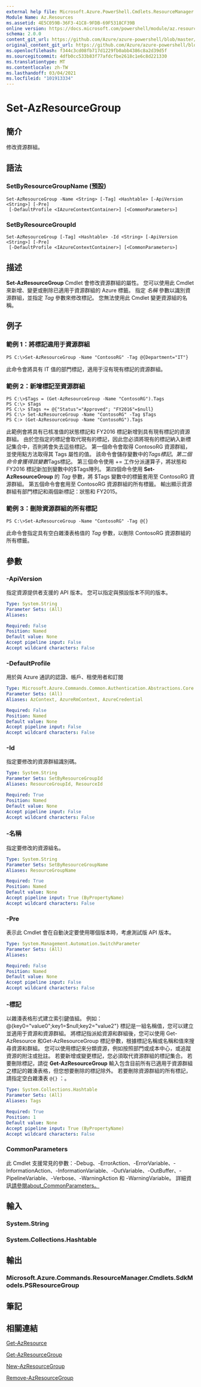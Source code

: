 ```yaml
---
external help file: Microsoft.Azure.PowerShell.Cmdlets.ResourceManager.dll-Help.xml
Module Name: Az.Resources
ms.assetid: 4E5C059B-36F3-41C8-9FDB-69F5318CF39B
online version: https://docs.microsoft.com/powershell/module/az.resources/set-azresourcegroup
schema: 2.0.0
content_git_url: https://github.com/Azure/azure-powershell/blob/master/src/Resources/Resources/help/Set-AzResourceGroup.md
original_content_git_url: https://github.com/Azure/azure-powershell/blob/master/src/Resources/Resources/help/Set-AzResourceGroup.md
ms.openlocfilehash: f344c3cd08fb717d1229fb0abb4386c8a2d39d5f
ms.sourcegitcommit: 4dfb0cc533b83f77afdcfbe2618c1e6c8d221330
ms.translationtype: MT
ms.contentlocale: zh-TW
ms.lasthandoff: 03/04/2021
ms.locfileid: "101913334"
---
```

# Set-AzResourceGroup

## 簡介
修改資源群組。

## 語法

### SetByResourceGroupName (預設) 
```
Set-AzResourceGroup -Name <String> [-Tag] <Hashtable> [-ApiVersion <String>] [-Pre]
 [-DefaultProfile <IAzureContextContainer>] [<CommonParameters>]
```

### SetByResourceGroupId
```
Set-AzResourceGroup [-Tag] <Hashtable> -Id <String> [-ApiVersion <String>] [-Pre]
 [-DefaultProfile <IAzureContextContainer>] [<CommonParameters>]
```

## 描述
**Set-AzResourceGroup** Cmdlet 會修改資源群組的屬性。
您可以使用此 Cmdlet 來新增、變更或刪除已適用于資源群組的 Azure 標籤。
指定 *名稱* 參數以識別資源群組，並指定 *Tag* 參數來修改標記。
您無法使用此 Cmdlet 變更資源組的名稱。

## 例子

### 範例 1：將標記適用于資源群組
```
PS C:\>Set-AzResourceGroup -Name "ContosoRG" -Tag @{Department="IT"}
```

此命令會將具有 IT 值的部門標記，適用于沒有現有標記的資源群組。

### 範例 2：新增標記至資源群組
```
PS C:\>$Tags = (Get-AzResourceGroup -Name "ContosoRG").Tags
PS C:\> $Tags
PS C:\> $Tags += @{"Status"="Approved"; "FY2016"=$null}
PS C:\> Set-AzResourceGroup -Name "ContosoRG" -Tag $Tags
PS C:> (Get-AzResourceGroup -Name "ContosoRG").Tags
```

此範例會將具有已核准值的狀態標記和 FY2016 標記新增到具有現有標記的資源群組。 由於您指定的標記會取代現有的標記，因此您必須將現有的標記納入新標記集合中，否則將會失去這些標記。
第一個命令會取得 ContosoRG 資源群組，並使用點方法取得其 Tags 屬性的值。 該命令會儲存變數中的$Tags標記。
第二個命令會獲得該變數$Tags標記。
第三個命令使用 += 工作分派運算子，將狀態和 FY2016 標記新加到變數中的$Tags陣列。
第四個命令使用 **Set-AzResourceGroup** 的 *Tag* 參數，將 $Tags 變數中的標籤套用至 ContosoRG 資源群組。
第五個命令會套用至 ContosoRG 資源群組的所有標籤。 輸出顯示資源群組有部門標記和兩個新標記：狀態和 FY2015。

### 範例 3：刪除資源群組的所有標記
```
PS C:\>Set-AzResourceGroup -Name "ContosoRG" -Tag @{}
```

此命令會指定具有空白雜湊表格值的 *Tag* 參數，以刪除 ContosoRG 資源群組的所有標籤。

## 參數

### -ApiVersion
指定資源提供者支援的 API 版本。
您可以指定與預設版本不同的版本。

```yaml
Type: System.String
Parameter Sets: (All)
Aliases:

Required: False
Position: Named
Default value: None
Accept pipeline input: False
Accept wildcard characters: False
```

### -DefaultProfile
用於與 Azure 通訊的認證、帳戶、租使用者和訂閱

```yaml
Type: Microsoft.Azure.Commands.Common.Authentication.Abstractions.Core.IAzureContextContainer
Parameter Sets: (All)
Aliases: AzContext, AzureRmContext, AzureCredential

Required: False
Position: Named
Default value: None
Accept pipeline input: False
Accept wildcard characters: False
```

### -Id
指定要修改的資源群組識別碼。

```yaml
Type: System.String
Parameter Sets: SetByResourceGroupId
Aliases: ResourceGroupId, ResourceId

Required: True
Position: Named
Default value: None
Accept pipeline input: False
Accept wildcard characters: False
```

### -名稱
指定要修改的資源組名。

```yaml
Type: System.String
Parameter Sets: SetByResourceGroupName
Aliases: ResourceGroupName

Required: True
Position: Named
Default value: None
Accept pipeline input: True (ByPropertyName)
Accept wildcard characters: False
```

### -Pre
表示此 Cmdlet 會在自動決定要使用哪個版本時，考慮測試版 API 版本。

```yaml
Type: System.Management.Automation.SwitchParameter
Parameter Sets: (All)
Aliases:

Required: False
Position: Named
Default value: None
Accept pipeline input: False
Accept wildcard characters: False
```

### -標記
以雜湊表格形式建立索引鍵值組。 例如：@{key0="value0";key1=$null;key2="value2"} 標記是一組名稱值，您可以建立並適用于資源和資源群組。 將標記指派給資源和群組後，您可以使用 Get-AzResource 和Get-AzResourceGroup 標記參數，根據標記名稱或名稱和值來搜尋資源和群組。 您可以使用標記來分類資源，例如按照部門或成本中心，或追蹤資源的附注或批註。
若要新增或變更標記，您必須取代資源群組的標記集合。 若要刪除標記，請從 **Get-AzResourceGroup** 輸入包含目前所有已適用于資源群組之標記的雜湊表格，但您想要刪除的標記除外。 若要刪除資源群組的所有標記，請指定空白雜湊表 `@{}` ：。

```yaml
Type: System.Collections.Hashtable
Parameter Sets: (All)
Aliases: Tags

Required: True
Position: 1
Default value: None
Accept pipeline input: True (ByPropertyName)
Accept wildcard characters: False
```

### CommonParameters
此 Cmdlet 支援常見的參數：-Debug、-ErrorAction、-ErrorVariable、-InformationAction、-InformationVariable、-OutVariable、-OutBuffer、-PipelineVariable、-Verbose、-WarningAction 和 -WarningVariable。 詳細資訊[請參閱about_CommonParameters。](http://go.microsoft.com/fwlink/?LinkID=113216)

## 輸入

### System.String

### System.Collections.Hashtable

## 輸出

### Microsoft.Azure.Commands.ResourceManager.Cmdlets.SdkModels.PSResourceGroup

## 筆記

## 相關連結

[Get-AzResource](./Get-AzResource.md)

[Get-AzResourceGroup](./Get-AzResourceGroup.md)

[New-AzResourceGroup](./New-AzResourceGroup.md)

[Remove-AzResourceGroup](./Remove-AzResourceGroup.md)

